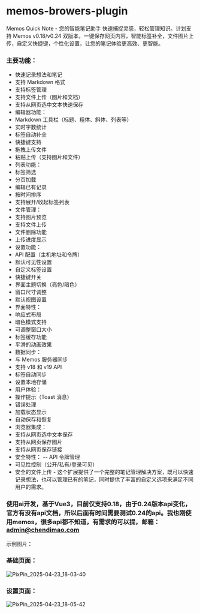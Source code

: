 # memos-browers-plugin
Memos Quick Note - 您的智能笔记助手  快速捕捉灵感，轻松管理知识。计划支持 Memos v0.18/v0.24 双版本，一键保存网页内容，智能标签补全，文件图片上传，自定义快捷键，个性化设置，让您的笔记体验更高效、更智能。

### 主要功能：
- 快速记录想法和笔记
- 支持 Markdown 格式
- 支持标签管理
- 支持文件上传（图片和文档）
- 支持从网页选中文本快速保存
- 编辑器功能：
- Markdown 工具栏（标题、粗体、斜体、列表等）
- 实时字数统计
- 标签自动补全
- 快捷键支持
- 拖拽上传文件
 - 粘贴上传（支持图片和文件）
- 列表功能：
- 标签筛选
- 分页加载
- 编辑已有记录
 - 按时间排序
- 支持展开/收起标签列表
 - 文件管理：
 - 支持图片预览
- 支持文件上传
- 文件删除功能
 - 上传进度显示
- 设置功能：
- API 配置（主机地址和令牌）
- 默认可见性设置
- 自定义标签设置
- 快捷键开关
- 界面主题切换（亮色/暗色）
- 窗口尺寸调整
- 默认视图设置
- 界面特性：
- 响应式布局
- 暗色模式支持
- 可调整窗口大小
- 标签缓存功能
- 平滑的动画效果
- 数据同步：
 - 与 Memos 服务器同步
- 支持 v18 和 v19 API
- 标签自动同步
- 设置本地存储
 - 用户体验：
- 操作提示（Toast 消息）
- 错误处理
- 加载状态显示
- 自动保存和恢复
 - 浏览器集成：
- 支持从网页选中文本保存
- 支持从网页保存图片
- 支持从网页保存链接
- 安全特性：
 -- API 令牌管理
- 可见性控制（公开/私有/登录可见）
- 安全的文件上传 -
这个扩展提供了一个完整的笔记管理解决方案，既可以快速记录想法，也可以管理已有的笔记，同时提供了丰富的自定义选项来满足不同用户的需求。


### 使用ai开发，基于Vue3，目前仅支持0.18，由于0.24版本api变化，官方有没有api文档，所以后面有时间需要测试0.24的api。我也刚使用memos，很多api都不知道，有需求的可以提，邮箱：admin@chendimao.com

示例图片：

### 基础页面：
![PixPin_2025-04-23_18-03-40](https://github.com/user-attachments/assets/b3aca06c-5e60-430c-afd9-2e749c524fca)

### 设置页面：
![PixPin_2025-04-23_18-05-42](https://github.com/user-attachments/assets/0591a744-bbaf-44ce-9205-cf4e89b2533c)
